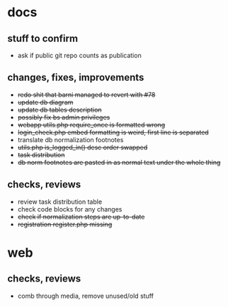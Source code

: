 # docs
## stuff to confirm
- ask if public git repo counts as publication

## changes, fixes, improvements
- ~~redo shit that barni managed to revert with #78~~
- ~~update db diagram~~
- ~~update db tables description~~
- ~~possibly fix bs admin privileges~~
- ~~webapp utils.php require_once is formatted wrong~~
- ~~login_check.php embed formatting is weird, first line is separated~~
- translate db normalization footnotes
- ~~utils.php is_logged_in() desc order swapped~~
- ~~task distribution~~
- ~~db norm footnotes are pasted in as normal text under the whole thing~~

## checks, reviews
- review task distribution table
- check code blocks for any changes
- ~~check if normalization steps are up-to-date~~
- ~~registration register.php missing~~

# web
## checks, reviews
- comb through media, remove unused/old stuff
